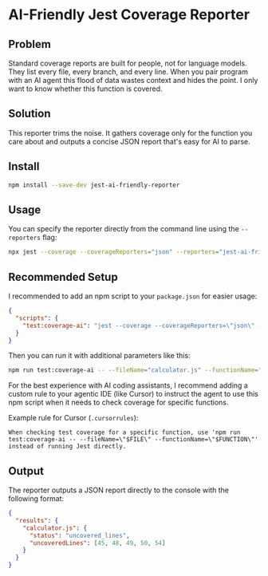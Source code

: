 # AI-Friendly Jest Coverage Reporter

## Problem

Standard coverage reports are built for people, not for language models. They list every file, every branch, and every line. When you pair 
program with an AI agent this flood of data wastes context and hides the point. I only want to know whether this function is covered.

## Solution

This reporter trims the noise. It gathers coverage only for the function you care about and outputs a concise JSON report that's easy for AI to parse.

## Install

```bash
npm install --save‑dev jest‑ai‑friendly‑reporter
```

## Usage

You can specify the reporter directly from the command line using the `--reporters` flag:

```bash
npx jest --coverage --coverageReporters="json" --reporters="jest-ai-friendly-reporter" --fileName="calculator.js" --functionName="divide"
```

## Recommended Setup

I recommended to add an npm script to your `package.json` for easier usage:

```json
{
  "scripts": {
    "test:coverage-ai": "jest --coverage --coverageReporters=\"json\" --reporters=\"jest-ai-friendly-reporter\""
  }
}
```

Then you can run it with additional parameters like this:
```bash
npm run test:coverage-ai -- --fileName="calculator.js" --functionName="divide"
```

For the best experience with AI coding assistants, I recommend adding a custom rule to your agentic IDE (like Cursor) to instruct the agent to use this npm script when it needs to check coverage for specific functions.

Example rule for Cursor (`.cursorrules`):
```
When checking test coverage for a specific function, use 'npm run test:coverage-ai -- --fileName=\"$FILE\" --functionName=\"$FUNCTION\"' instead of running Jest directly.
```

## Output

The reporter outputs a JSON report directly to the console with the following format:

```json
{
  "results": {
    "calculator.js": {
      "status": "uncovered_lines",
      "uncoveredLines": [45, 48, 49, 50, 54]
    }
  }
}
```